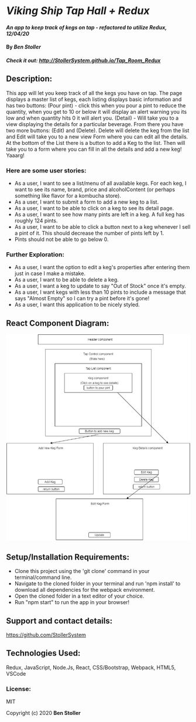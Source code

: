 # _Viking Ship Tap Hall + Redux_

#### _An app to keep track of kegs on tap - refactored to utilize Redux, 12/04/20_

#### By _**Ben Stoller**_

##### Check it out: http://StollerSystem.github.io/Tap_Room_Redux

## Description:

This app will let you keep track of all the kegs you have on tap. The page displays a master list of kegs, each listing displays basic information and has two buttons: 
(Pour pint) - click this when you pour a pint to reduce the quantity, when you get to 10 or below it will display an alert warning you its low and when quantity hits 0 it will alert you.
(Detail) - Will take you to a view displaying the details for a particular beverage. From there you have two more buttons: (Edit) and (Delete).
Delete will delete the keg from the list and Edit will take you to a new view Form where you can edit all the details. 
At the bottom of the List there is a button to add a Keg to the list. 
Then will take you to a form where you can fill in all the details and add a new keg! Yaaarg!

### Here are some user stories:

* As a user, I want to see a list/menu of all available kegs. For each keg, I want to see its name, brand, price and alcoholContent (or perhaps something like flavor for a kombucha store).
* As a user, I want to submit a form to add a new keg to a list.
* As a user, I want to be able to click on a keg to see its detail page.
* As a user, I want to see how many pints are left in a keg. A full keg has roughly 124 pints.
* As a user, I want to be able to click a button next to a keg whenever I sell a pint of it. This should decrease the number of pints left by 1.
* Pints should not be able to go below 0.

### Further Exploration:

* As a user, I want the option to edit a keg's properties after entering them just in case I make a mistake.
* As a user, I want to be able to delete a keg.
* As a user, I want a keg to update to say "Out of Stock" once it's empty.
* As a user, I want kegs with less than 10 pints to include a message that says "Almost Empty" so I can try a pint before it's gone!
* As a user, I want this application to be nicely styled.

## React Component Diagram:

![Alt text](./TapRoomDiagram.png?raw=true "Diagram")

## Setup/Installation Requirements:

* Clone this project using the 'git clone' command in your terminal/command line.
* Navigate to the cloned folder in your terminal and run 'npm install' to download all dependencies for the webpack environment.
* Open the cloned folder in a text editor of your choice.
* Run "npm start" to run the app in your browser! 


## Support and contact details:

https://github.com/StollerSystem

## Technologies Used:

Redux, JavaScript, Node.Js, React, CSS/Bootstrap, Webpack, HTML5, VSCode

### License:

MIT

Copyright (c) 2020 **Ben Stoller**


